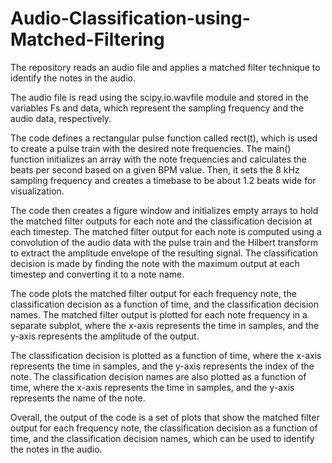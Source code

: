 # Audio-Classification-using-Matched-Filtering
The repository reads an audio file and applies a matched filter technique to identify the notes in the audio.

The audio file is read using the scipy.io.wavfile module and stored in the variables Fs and data, which represent the sampling frequency and the audio data, respectively.

The code defines a rectangular pulse function called rect(t), which is used to create a pulse train with the desired note frequencies. The main() function initializes an array with the note frequencies and calculates the beats per second based on a given BPM value. Then, it sets the 8 kHz sampling frequency and creates a timebase to be about 1.2 beats wide for visualization.

The code then creates a figure window and initializes empty arrays to hold the matched filter outputs for each note and the classification decision at each timestep. The matched filter output for each note is computed using a convolution of the audio data with the pulse train and the Hilbert transform to extract the amplitude envelope of the resulting signal. The classification decision is made by finding the note with the maximum output at each timestep and converting it to a note name.

The code plots the matched filter output for each frequency note, the classification decision as a function of time, and the classification decision names. The matched filter output is plotted for each note frequency in a separate subplot, where the x-axis represents the time in samples, and the y-axis represents the amplitude of the output. 

The classification decision is plotted as a function of time, where the x-axis represents the time in samples, and the y-axis represents the index of the note. The classification decision names are also plotted as a function of time, where the x-axis represents the time in samples, and the y-axis represents the name of the note.

Overall, the output of the code is a set of plots that show the matched filter output for each frequency note, the classification decision as a function of time, and the classification decision names, which can be used to identify the notes in the audio.
